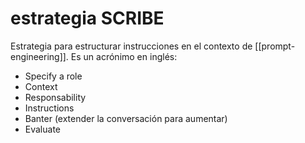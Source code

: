 # estrategia SCRIBE
Estrategia para estructurar instrucciones en el contexto de [[prompt-engineering]]. Es un acrónimo en inglés:

- Specify a role
- Context
- Responsability
- Instructions 
- Banter (extender la conversación para aumentar)
- Evaluate
